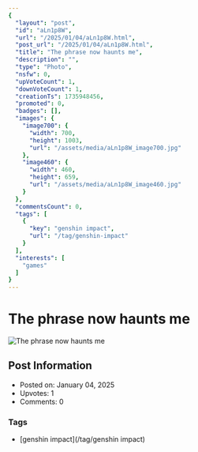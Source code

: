 ```yaml
---
{
  "layout": "post",
  "id": "aLn1p8W",
  "url": "/2025/01/04/aLn1p8W.html",
  "post_url": "/2025/01/04/aLn1p8W.html",
  "title": "The phrase now haunts me",
  "description": "",
  "type": "Photo",
  "nsfw": 0,
  "upVoteCount": 1,
  "downVoteCount": 1,
  "creationTs": 1735948456,
  "promoted": 0,
  "badges": [],
  "images": {
    "image700": {
      "width": 700,
      "height": 1003,
      "url": "/assets/media/aLn1p8W_image700.jpg"
    },
    "image460": {
      "width": 460,
      "height": 659,
      "url": "/assets/media/aLn1p8W_image460.jpg"
    }
  },
  "commentsCount": 0,
  "tags": [
    {
      "key": "genshin impact",
      "url": "/tag/genshin-impact"
    }
  ],
  "interests": [
    "games"
  ]
}
---
```


# The phrase now haunts me

![The phrase now haunts me](/assets/media/aLn1p8W_image700.jpg)

## Post Information

- Posted on: January 04, 2025
- Upvotes: 1
- Comments: 0

### Tags

- [genshin impact](/tag/genshin impact)
